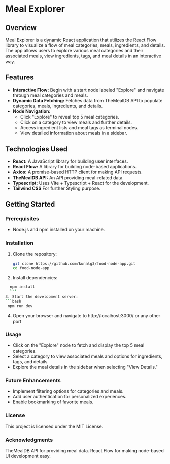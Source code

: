 # Meal Explorer

## Overview
Meal Explorer is a dynamic React application that utilizes the React Flow library to visualize a flow of meal categories, meals, ingredients, and details. The app allows users to explore various meal categories and their associated meals, view ingredients, tags, and meal details in an interactive way.

## Features
- **Interactive Flow:** Begin with a start node labeled "Explore" and navigate through meal categories and meals.
- **Dynamic Data Fetching:** Fetches data from TheMealDB API to populate categories, meals, ingredients, and details.
- **Node Navigation:**
  - Click "Explore" to reveal top 5 meal categories.
  - Click on a category to view meals and further details.
  - Access ingredient lists and meal tags as terminal nodes.
  - View detailed information about meals in a sidebar.

## Technologies Used
- **React:** A JavaScript library for building user interfaces.
- **React Flow:** A library for building node-based applications.
- **Axios:** A promise-based HTTP client for making API requests.
- **TheMealDB API:** An API providing meal-related data.
- **Typescript:** Uses Vite + Typescript + React for the development.
- **Tailwind CSS** For further Styling purpose.
## Getting Started

### Prerequisites
- Node.js and npm installed on your machine.

### Installation
1. Clone the repository:
   ```bash
   git clone https://github.com/kunalg3/food-node-app.git
   cd food-node-app
   ```
2. Install dependencies:
  ```bash
    npm install
    ```
3. Start the development server:
  ```bash
   npm run dev
   ```
4. Open your browser and navigate to http://localhost:3000/ or any other port

### Usage
- Click on the "Explore" node to fetch and display the top 5 meal categories.
- Select a category to view associated meals and options for ingredients, tags, and details.
- Explore the meal details in the sidebar when selecting "View Details."
### Future Enhancements
- Implement filtering options for categories and meals.
- Add user authentication for personalized experiences.
- Enable bookmarking of favorite meals.
### License
This project is licensed under the MIT License.

### Acknowledgments
TheMealDB API for providing meal data.
React Flow for making node-based UI development easy.